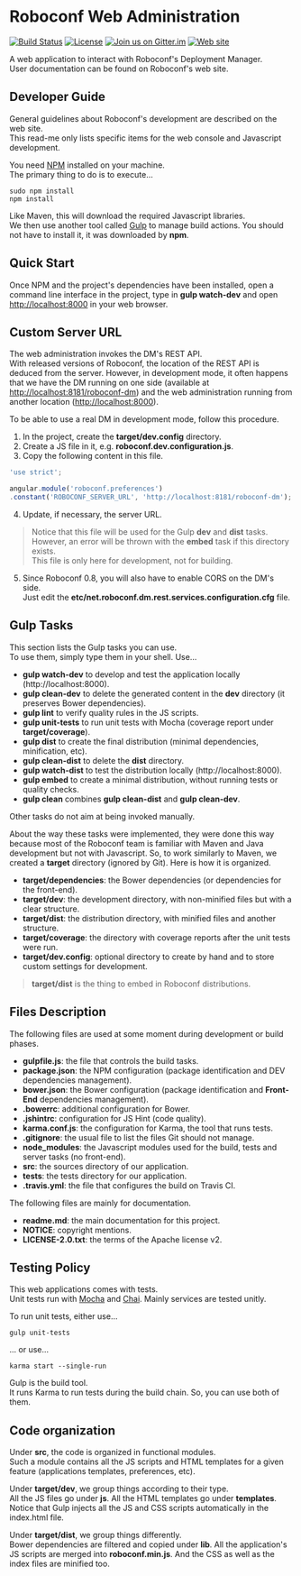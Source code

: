 # Roboconf Web Administration
[![Build Status](http://travis-ci.org/roboconf/roboconf-web-administration.png?branch=master)](http://travis-ci.org/roboconf/roboconf-web-administration)
[![License](https://img.shields.io/hexpm/l/plug.svg)](http://www.apache.org/licenses/LICENSE-2.0)
[![Join us on Gitter.im](https://img.shields.io/badge/gitter-join%20chat-brightgreen.svg)](https://gitter.im/roboconf/roboconf)
[![Web site](https://img.shields.io/badge/website-roboconf.net-b23e4b.svg)](http://roboconf.net)

A web application to interact with Roboconf's Deployment Manager.  
User documentation can be found on Roboconf's web site.


## Developer Guide

General guidelines about Roboconf's development are described on the web site.  
This read-me only lists specific items for the web console and Javascript development.

You need [NPM](https://www.npmjs.com/) installed on your machine.  
The primary thing to do is to execute...

```
sudo npm install
npm install
```

Like Maven, this will download the required Javascript libraries.  
We then use another tool called [Gulp](http://gulpjs.com/) to manage build actions. You should not have to install it,
it was downloaded by **npm**.


## Quick Start

Once NPM and the project's dependencies have been installed, open a command line interface
in the project, type in **gulp watch-dev** and open [http://localhost:8000](http://localhost:8000)
in your web browser.


## Custom Server URL

The web administration invokes the DM's REST API.  
With released versions of Roboconf, the location of the REST API is deduced from the
server. However, in development mode, it often happens that we have the DM running on one side
(available at [http://localhost:8181/roboconf-dm](http://localhost:8181/roboconf-dm)) and the
web administration running from another location ([http://localhost:8000](http://localhost:8000)).

To be able to use a real DM in development mode, follow this procedure.

1. In the project, create the **target/dev.config** directory.
2. Create a JS file in it, e.g. **roboconf.dev.configuration.js**.
3. Copy the following content in this file.

```javascript
'use strict';

angular.module('roboconf.preferences')
.constant('ROBOCONF_SERVER_URL', 'http://localhost:8181/roboconf-dm');
```

4. Update, if necessary, the server URL.

> Notice that this file will be used for the Gulp **dev** and **dist** tasks.  
> However, an error will be thrown with the **embed** task if this directory exists.  
> This file is only here for development, not for building.

5. Since Roboconf 0.8, you will also have to enable CORS on the DM's side.  
Just edit the **etc/net.roboconf.dm.rest.services.configuration.cfg** file.


## Gulp Tasks

This section lists the Gulp tasks you can use.  
To use them, simply type them in your shell. Use...

* **gulp watch-dev** to develop and test the application locally (http://localhost:8000).
* **gulp clean-dev** to delete the generated content in the **dev** directory (it preserves Bower dependencies).
* **gulp lint** to verify quality rules in the JS scripts.
* **gulp unit-tests** to run unit tests with Mocha (coverage report under **target/coverage**).
* **gulp dist** to create the final distribution (minimal dependencies, minification, etc).
* **gulp clean-dist** to delete the **dist** directory.
* **gulp watch-dist** to test the distribution locally (http://localhost:8000).
* **gulp embed** to create a minimal distribution, without running tests or quality checks.
* **gulp clean** combines **gulp clean-dist** and **gulp clean-dev**.

Other tasks do not aim at being invoked manually.

About the way these tasks were implemented, they were done this way because most of
the Roboconf team is familiar with Maven and Java development but not with Javascript.
So, to work similarly to Maven, we created a **target** directory (ignored by Git).
Here is how it is organized.

* **target/dependencies**: the Bower dependencies (or dependencies for the front-end).
* **target/dev**: the development directory, with non-minified files but with a clear structure.
* **target/dist**: the distribution directory, with minified files and another structure.
* **target/coverage**: the directory with coverage reports after the unit tests were run.
* **target/dev.config**: optional directory to create by hand and to store custom settings for development.

> **target/dist** is the thing to embed in Roboconf distributions.


## Files Description

The following files are used at some moment during development or build phases.

* **gulpfile.js**: the file that controls the build tasks.
* **package.json**: the NPM configuration (package identification and DEV dependencies management).
* **bower.json**: the Bower configuration (package identification and **Front-End** dependencies management).
* **.bowerrc**: additional configuration for Bower.
* **.jshintrc**: configuration for JS Hint (code quality).
* **karma.conf.js**: the configuration for Karma, the tool that runs tests.
* **.gitignore**: the usual file to list the files Git should not manage.
* **node_modules**: the Javascript modules used for the build, tests and server tasks (no front-end).
* **src**: the sources directory of our application.
* **tests**: the tests directory for our application.
* **.travis.yml**: the file that configures the build on Travis CI.

The following files are mainly for documentation.

* **readme.md**: the main documentation for this project.
* **NOTICE**: copyright mentions. 
* **LICENSE-2.0.txt**: the terms of the Apache license v2.


## Testing Policy

This web applications comes with tests.  
Unit tests run with [Mocha](http://mochajs.org/) and [Chai](http://chaijs.com/). Mainly services are tested unitly.  

To run unit tests, either use...

	gulp unit-tests

... or use...

	karma start --single-run

Gulp is the build tool.  
It runs Karma to run tests during the build chain. So, you can use both of them.


## Code organization

Under **src**, the code is organized in functional modules.  
Such a module contains all the JS scripts and HTML templates for a given feature (applications templates,
preferences, etc).

Under **target/dev**, we group things according to their type.  
All the JS files go under **js**. All the HTML templates go under **templates**. Notice that Gulp injects
all the JS and CSS scripts automatically in the index.html file.

Under **target/dist**, we group things differently.  
Bower dependencies are filtered and copied under **lib**. All the application's JS scripts
are merged into **roboconf.min.js**. And the CSS as well as the index files are minified too.
